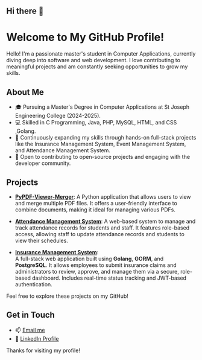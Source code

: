 ## Hi there 👋

# Welcome to My GitHub Profile!

Hello! I'm a passionate master's student in Computer Applications, currently diving deep into software and web development. I love contributing to meaningful projects and am constantly seeking opportunities to grow my skills.

## About Me

- 🎓 Pursuing a Master's Degree in Computer Applications at St Joseph Engineering College (2024-2025).
- 💻 Skilled in C Programming, Java, PHP, MySQL, HTML, and CSS ,Golang.
- 🌱  Continuously expanding my skills through hands-on full-stack projects like the Insurance Management System, Event Management System, and Attendance Management System.
- 🤝 Open to contributing to open-source projects and engaging with the developer community.

## Projects

- **[PyPDF-Viewer-Merger](https://github.com/Sanketh15/PyPDF-Viewer-Merger)**: A Python application that allows users to view and merge multiple PDF files. It offers a user-friendly interface to combine documents, making it ideal for managing various PDFs.

- **[Attendance Management System](https://github.com/Sanketh15/Attendence-Management-System)**: A web-based system to manage and track attendance records for students and staff. It features role-based access, allowing staff to update attendance records and students to view their schedules.
  
- **[Insurance Management System](https://github.com/Sanketh15/Insurance-Management-System)**:  
  A full-stack web application built using **Golang**, **GORM**, and **PostgreSQL**. It allows employees to submit insurance claims and administrators to review, approve, and manage them via a secure, role-based dashboard. Includes real-time status tracking and JWT-based authentication.
  
Feel free to explore these projects on my GitHub!

## Get in Touch

- 📫 [Email me](mailto:sankethpoojary15@gmail.com)
- 💼 [LinkedIn Profile](https://www.linkedin.com/in/sankethpoojary/)

Thanks for visiting my profile!
